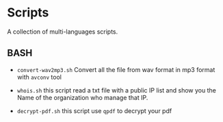 Scripts
=============
A collection of multi-languages scripts.

## BASH

* `convert-wav2mp3.sh`
    Convert all the file from wav format in mp3 format with `avconv` tool

* `whois.sh`
    this script read a txt file with a public IP list and show you the Name of the organization who manage that IP.

* `decrypt-pdf.sh`
    this script use `qpdf` to decrypt your pdf
